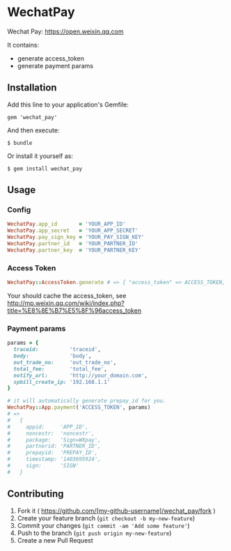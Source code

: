 # WechatPay

Wechat Pay: https://open.weixin.qq.com

It contains:

* generate access_token
* generate payment params

## Installation

Add this line to your application's Gemfile:

    gem 'wechat_pay'

And then execute:

    $ bundle

Or install it yourself as:

    $ gem install wechat_pay

## Usage

### Config

```ruby
WechatPay.app_id       = 'YOUR_APP_ID'
WechatPay.app_secret   = 'YOUR_APP_SECRET'
WechatPay.pay_sign_key = 'YOUR_PAY_SIGN_KEY'
WechatPay.partner_id   = 'YOUR_PARTNER_ID'
WechatPay.partner_key  = 'YOUR_PARTNER_KEY'

```

### Access Token

```ruby
WechatPay::AccessToken.generate # => { "access_token" => ACCESS_TOKEN, "expires_in" => 7200 }
```

Your should cache the access_token, see http://mp.weixin.qq.com/wiki/index.php?title=%E8%8E%B7%E5%8F%96access_token

### Payment params

```ruby
params = {
  traceid:          'traceid',
  body:             'body',
  out_trade_no:     'out_trade_no',
  total_fee:        'total_fee',
  notify_url:       'http://your_domain.com',
  spbill_create_ip: '192.168.1.1'
}

# it will automatically generate prepay_id for you.
WechatPay::App.payment('ACCESS_TOKEN', params)
# =>
#   {
#     appid:     'APP_ID',
#     noncestr:  'noncestr',
#     package:   'Sign=WXpay',
#     partnerid: 'PARTNER_ID',
#     prepayid:  'PREPAY_ID',
#     timestamp: '1403695924',
#     sign:      'SIGN'
#   }
```

## Contributing

1. Fork it ( https://github.com/[my-github-username]/wechat_pay/fork )
2. Create your feature branch (`git checkout -b my-new-feature`)
3. Commit your changes (`git commit -am 'Add some feature'`)
4. Push to the branch (`git push origin my-new-feature`)
5. Create a new Pull Request
